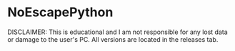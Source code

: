 # NoEscapePython
DISCLAIMER: This is educational and I am not responsible for any lost data or damage to the user's PC.
All versions are located in the releases tab.
